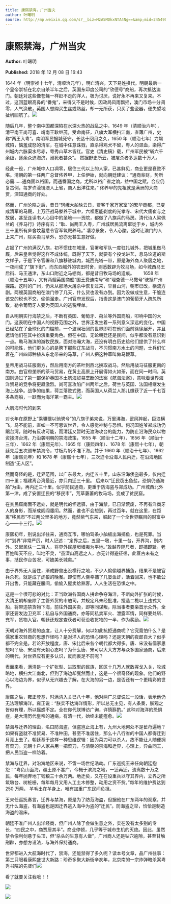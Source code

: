 ```yaml
---
title: 康熙禁海，广州当灾
author: 叶曙明
source: http://mp.weixin.qq.com/s?__biz=MzA5MDkxNTA4Ng==&amp;mid=2454907597&amp;idx=1&amp;sn=12e20b27c7152227608d1186b8800fed&amp;chksm=87a222acb0d5abba0de680780c954fca815798e58e06fbfb937e8a9c129186f34f8917d984f1#rd
---
```


# 康熙禁海，广州当灾

**Author:** 叶曙明

**Published:** 2018 年 12 月 08 日 16:43

1644 年（明崇祯十七年，清顺治元年），明亡清兴，天下易姓换代。明朝最后一个皇帝崇祯在北京自杀半年之后，英国东印度公司的“欣德号”商船，再次抵达澳门。朝廷对这些像苍蝇一样赶不走的洋人，极为讨厌，说好永不再来又复来。不过，这回蓝眼高鼻的“番鬼”，来得又不是时候，因政局风雨飘摇，澳门市场十分凋零，人气涣散，英国人想购买生丝或熟丝，却一无所获，只买了些瓷器，便失望地扯帆回航了。![](https://mmbiz.qpic.cn/mmbiz_jpg/PJWG74pLsMY4zXPGOPEN7hPAwjD7UozHsSIEW1UfiawiaNrpW6ZDdxa6LXiaUYZ1BAD8UEpW21E8a3aCib7P9gAPsQ/640?wx_fmt=jpeg)

随后几年，整个南中国都深陷在水深火热的战乱之中。1649 年（清顺治六年），清平南王尚可喜、靖南王耿继茂，受命南征，八旗大军横扫江南，直薄广州，史称“两王入粤”。南明军民据城死守，长达十阅月之久，1650 年（顺治七年）力竭城陷，恼羞成怒的清军，在城中任意诛戮，直杀得鸡犬不留，粤人的颈血，染得广州城内六脉渠水尽赤，粤秀山草木皆红。官史《清史稿》载，广州军民被“斩六千余级，逐余众迫海滨，溺死者甚众”。 然据野史所云，被屠杀者多达数十万人。

经此一役，广州城中人口凋零，居住三代以上的人家，已甚鲜见，商业更是衰败不堪。清朝的第一任两广总督佟养甲，上任伊始，就向朝廷建议：“通商阜财，势所必需……通商固以裕国，而通番国之商，尤所以裕广省之饷，益中国之赋，合应仍复古例，每岁许濠镜澳人上省，商人出洋往来。” 佟养甲的先祖就是满洲的大商贾，深知通商的好处。

然而，广州沦陷之后，昔日“轲峨大舶映云日，贾客千家万家室”的繁华商都，已变成清军的马厩，上万匹战马豢养于城中，六祖惠能剃度的光孝寺、宋代大儒崔与之故居，甚至连读书人心目中的圣地——贡院，都做了八旗兵的马房。清代诗人梁佩兰的《养马行》诗序有云：“耿、尚两王入粤，广州城居民流离窜徙于乡，城内外三十里所有庐舍坟墓悉令官军筑厩养马。” 凄凉景象，令人心酸。这时让澳门的人上来广州，除买卖马草外，恐亦无甚生意好做。

占据了广州的满汉八旗，初不惯住在城里，官署和军队一度驻扎城外，把城里做马厩，后来皇帝觉得这样不成体统，既得了天下，就要有个投戈讲艺，息马论道的斯文样子，于是下令官署和八旗移驻城内，城西光塔一带，原是海外商人聚居之地，一夜间成了“旗下街”。而东西城外的农田村舍，则悉数辟为牧马场，如今城西马王后街、马王通津，东山口附近之马棚岗，都是昔日牧马场的遗痕。       1658 年（顺治十五年），又有两艘英国商船“国王费迪南号”和“理查德—马撒号”驶抵广州探路。这时的广州，仍未从那场大屠杀中恢复过来，举目山河，朝市已改，横流方剧。两艘英国商船在澳门停了几天，什么货也没有办到。因为没做成生意，干脆连该交的税也不交，偷偷溜走。广州官府发现后，指责这是澳门的葡萄牙人疏忽所致，勒令葡萄牙人要为英国人的逃税埋单。

自从明朝实行海禁之后，不断有英国、葡萄牙、荷兰等外国商船，叩响中国的大门。这表明在中国人的视野范围之外，世界正发生着一系列意义深远的变化。中国已经站在了全球化的门槛前，一个波澜壮阔的世界即将在他们面前徐徐展开，并且邀请他们在其中扮演重要角色。但在中国，无论朝廷还是民间，似乎都没有意识到一点。勒马海滨的游牧民族，面对浩瀚大海，还没有明白历史给他们提供了什么样的可能性，他们更关心的是胯下那些辽东战马，不习惯南方水土的问题，士兵们忙着在广州四郊种植从东北带来的马草，广州人把这种草叫做马鞭草。

皇帝用战马征服南方，然后用南方的茶叶到西北换取战马，然后用战马征服更南的南方。由官府垄断的茶马贸易，在黄土高原上开展得如火如荼，而在同一时间，英国则通过了第一部保护英国本土航海贸易垄断的法案《航海法案》，意味着世界海洋贸易的竞争将更趋激烈。尚可喜攻陷广州两年之后，荷兰与英国、法国相继发生海上战争。战争的结果，荷兰落败式微，而英国人从荷兰人那儿缴获了近一千七百多条商船，一跃而为海洋第一霸主。![](https://mmbiz.qpic.cn/mmbiz_jpg/PJWG74pLsMY4zXPGOPEN7hPAwjD7UozHnp4oUlWEVT68icibfzpZYXS0ZaYC3icPDsljZJkv8ibdWcgo3xTBwvoTbA/640?wx_fmt=jpeg)

大航海时代的到来

对长年在原野上“乘骐骥以驰骋兮”的八旗子弟来说，万里沸海，罡风猝起，巨浪横飞，马不能前，直如一不可思议世界，令人感觉神秘与恐惧。何况国姓爷郑成功仍踞台湾，随时有反攻可能，而清廷又暂时无渡海攻台的能力，为防止沿海民众以物资接济台湾，乃沿袭明朝的禁海政策，1655 年（顺治十二年）、1656 年（顺治十三年）、1662 年（康熙元年）、1665 年（康熙四年）、1678 年（康熙十七年），朝廷先后五次颁布禁海令，寸板片帆不准下海。并于 1660 年（顺治十七年）、1662 年（康熙元年）和 1678 年（康熙十七年），三次迫令沿海人民内迁，在沿海地区制造“无人区”。

然而奇怪的是，迁界范围，以广东最大，内迁五十里，山东沿海倭盗最多，仅内迁四十里；福建离台湾最近，亦只内迁三十里。 后来以“迁民窃出鱼盐，恐惧仍通海舶”为由，再内迁三十里。似乎防民通商，更重于防海盗与郑成功。广州城西北外第一津，成了安置迁民的“移民市”，荒草萋萋的牧马场，变成了贫民窟。

在贫民窟南面不远处，就是明代的怀远驿，由于海禁，已日渐荒废，不再有洋商牙人的身影，而渐成闾阎廛闬。然而，谁也不会想到，再过百年，就在这里，在距离“移民市”不过两公里多的地方，竟然紫气东来，崛起了一个全世界瞩目的财富中心——十三行。![](https://mmbiz.qpic.cn/mmbiz_jpg/PJWG74pLsMY4zXPGOPEN7hPAwjD7UozHsRbuoeKbW2eUAYic6bKl1dZfuwGYia17oxqiajG6hq7mhVdCgL1SyicdWA/640?wx_fmt=jpeg)

康熙初年，别说出洋往来，通商互市，哪怕驾条小舢板出海捕鱼，也是死罪。当时“划界”非常严厉，时人记述：“定界之后，五里一墩，十里一台，开界沟，别内外。又起民伕一二百人，将界外民屋垣墙夷为平地。”敢越界咫尺者，即捕即斩。老百姓叫天不应，叫地不灵，“虽深山高远之人，亦无计得避征徭，此亘古未有之事，挞民作台苦况，可媲美长城矣。”

由于界外无人居住，渐成野兽出没横行之地，不少人偷偷越界捕鱼，结果不是被官兵杀死，就是成了虎狼的晚餐。即使有人侥幸捕了几篓鱼虾，活着回来，也不敢公开出售，只能藏在腰间，偷偷入屋卖给熟客。人人生活在恐惧之中。

这是一个很可悲的对比：正当欧洲各国商人拼命争夺海洋，不断向外扩张的时候，大清王朝却废除了主管外贸的市舶司，并规定凡未经批准，擅造二桅以上违式大船，将带违禁货物下海，前往外国买卖，即等同谋叛，除当事者要枭首示众外，全家还要发边卫充军；私自与外国通商，亦等同私卖军火、泄露军情，同样要处斩、充军，货物入官。朝廷还规定查获者可获没收货物的一半，作为奖励。![](https://mmbiz.qpic.cn/mmbiz_jpg/PJWG74pLsMY4zXPGOPEN7hPAwjD7UozHmhDweJPBNRLrozljP2uf5oUc43uDB6lcSwZXrib04GQOvFTiawHK1YgQ/640?wx_fmt=jpeg)

天朝对海外贸易的态度，让人十分费解，何以如此抗拒通商呢？它究竟怕什么？是儒家重农轻商的思想作怪吗？是对洋人的恐惧心理吗？还是天朝的夜郎自大？似乎都不完全是。若论开放程度，唐、宋比后来各个朝代都大得多。唐、宋没有儒家思想吗？唐、宋没有天朝心态吗？为什么唐、宋可以大大方方与众多国家通商，后来的朝代，对世界应有更多认识，反而裹足不前呢？

表面来看，满清是一个扩张型、进取型的民族，区区十几万人就敢挥戈入关，攻城略地，横扫大江南北，但到了海边却戛然而止，这是一个很奇怪的现象。他们的野心以海边为界，似乎从无兴趣去了解，在大海的另一边，是否还有一个更精彩的世界。

康熙之后，雍正登基，时满清入关已八十年，他对两广总督说过一段话，表示他仍无法理解海洋。雍正说：“朕实不达海洋情形，所以总无主见，有人条奏，朕观之皆似有理，所以摇惑不定。全在你代朕博访广询，详慎斟酌。” 这种对海洋的恐惧症，是大清历代皇帝的通病，有清一代，始终未能痊愈。![](https://mmbiz.qpic.cn/mmbiz_jpg/PJWG74pLsMY4zXPGOPEN7hPAwjD7UozHXuxlaVg2oyEPXic13E2XRazll9iacluehjfRrhlztvYicfh6LwORzkIFw/640?wx_fmt=jpeg)

禁海与迁界的理由，名曰防海盗，但盗岂止海上有，九州大地何处不是萑苻遍地？如果有盗就不准贸易、不准种田，甚至不准居住，那么十八行省的中国人都得迁到月亮上去了。朝廷基于这样一种思维逻辑：因为菜刀可以杀人，故不能让人随便拥有菜刀。元朝十户人家共用一把菜刀，与清朝的禁海和迁界，心理上，异曲同工，把人民当盗一样防着。

禁海与迁界，对沿海地区来说，不啻一场世纪浩劫。广东巡抚王来任向朝廷抱怨：“粤负山面海，疆土原不甚广，今概于滨海之地，一迁再迁，流离数十万之民，每年抛弃地丁钱粮三十余万两。地迁矣，又在在设重兵以守其界内，立界之所筑墩台、树桩栅，每年每月又用人工土木修整，动用之资不赀。”每年的维护费达到 250 万两， 羊毛出在羊身上，唯有加重广东民间负担。

王来任巡抚奏言，迁界与禁海，原是为了防范海盗，但据他在广东两年的观察，并无什么海盗，有海盗也是因迁界逃入海中为盗的“迁民”。防海盗之举，恰恰是制造海盗的温床。

朝廷不准广州人出洋经商，但广州人除了会做生意之外，实在没有太多别的专长，“四民之中，商贾居其半”。商业停顿，几乎等于城市生机的灭绝。因此，虽然禁令像利剑悬于头顶，但“杀头的生意有人做”，广州商人还是钻穴逾隙，甚至甘触刑辟，亦想方设法，与海外保持通商。

世界都进入大航海时代了，禁海，还能禁得了多久呢？读本号文章，品广州往事：第三只眼看康熙盛世大新路：珍奇多聚大新街辛亥年，北京南的一宗炸弹暗杀案粤秀书院的先贤们![](https://mmbiz.qpic.cn/mmbiz_jpg/PJWG74pLsMY4zXPGOPEN7hPAwjD7UozHPljxiaTXAkN98jeNt1QqHibZ4mhPqLpmEvqHo80YTyePUHSt0beeHAqg/640?wx_fmt=jpeg)

看了就要关注我哦！！

![](https://mmbiz.qpic.cn/mmbiz_png/Ljib4So7yuWjqNmoJYibQK7pMNOPJ6PNEQ2ibzTTG9YNMbsXM5tgkc6sb4CHIUXJjWWlTVhWxVrQsN7MmMoPZ7ZhQ/640?wx_fmt=png)

![](https://mmbiz.qpic.cn/mmbiz_jpg/PJWG74pLsMY4zXPGOPEN7hPAwjD7UozHgZUGHZiba5n3lsn0iaTdm5BnXChXwjKw3N8jaxloGPvVaC7junu6OPeA/640?wx_fmt=jpeg)

